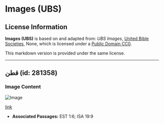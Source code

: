 # Images (UBS)

## License Information

**Images (UBS)** is based on and adapted from: _UBS Images_, [United Bible Societies](https://unitedbiblesocieties.org/), None, which is licensed under a [Public Domain CC0](https://creativecommons.org/public-domain/cc0/).

This markdown version is provided under the same license.



--------------------------------

## قطن (id: 281358)

### Image Content

![Image](https://cdn.aquifer.bible/aquifer-content/resources/Media/WEB-0155_cotton.jpg)

[link](https://cdn.aquifer.bible/aquifer-content/resources/Media/WEB-0155_cotton.jpg)

* **Associated Passages:** EST 1:6; ISA 19:9

